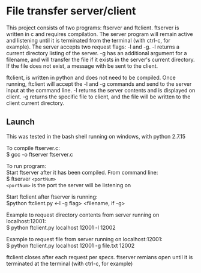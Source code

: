 # File transfer server/client

This project consists of two programs: ftserver and ftclient. ftserver is written in c and requires compilation. The server program will 
remain active and listening until it is terminated from the terminal (with ctrl-c, for example). The server accepts two request flags: -l and -g.
-l returns a current directory listing of the server. -g has an additional argument for a filename, and will transfer the file if it exists in the 
server's current directory. If the file does not exist, a message with be sent to the client. 

ftclient, is written in python and does not need to be compiled. Once running, ftclient will accept the -l and -g commands and 
send to the server input at the command line. -l returns the server contents and is displayed on client. -g returns the specific file to 
client, and the file will be written to the client current directory.

## Launch

This was tested in the bash shell running on windows, with python 2.7.15

To compile ftserver.c:  
$ gcc -o ftserver ftserver.c

To run program:  
Start ftserver after it has been compiled. From command line:  
$ ftserver `<portNum>`   
`<portNum>` is the port the server will be listening on  

Start ftclient after ftserver is running:  
$python ftclient.py <server IP> <server Port> <-l -g flag> <filename, if -g> <client port>  

Example to request directory contents from server running on localhost:12001:  
$ python ftclient.py localhost 12001 -l 12002  

Example to request file from server running on localhost:12001:  
$ python ftclient.py localhost 12001 -g file.txt 12002    	   				   	

ftclient closes after each request per specs. ftserver remians open until it is terminated at the terminal (with ctrl-c, for example)

